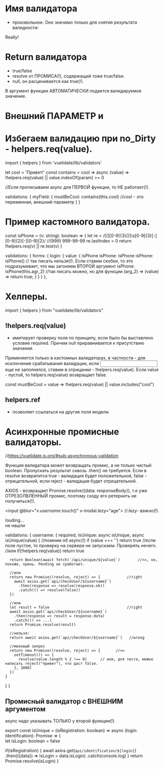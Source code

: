 # Имя валидатора
- произвольное.
Оно значимо только для снятия результата валидности:

<div v-if="!$v.myField.mustBeCool">Really!</div>

# Return валидатора
- true/false 
- resolve от ПРОМИСА(!), содержащий тоже true/false.
- null, он расценивается как true(!).

В аргумент функции АВТОМАТИЧЕСКИ подается валидируемое значение.




# Внешний ПАРАМЕТР и
# Избегаем валидацию при no_Dirty - helpers.req(value).
import { helpers } from 'vuelidate/lib/validators'

let cool = 'Привет!'
const contains = cool => async (value) => !helpers.req(value) || value.indexOf(param) >= 0

//Если прописываем async для ПЕРВОЙ функции, то НЕ работает(!).

validations: {
  myField: {
    mustBeCool: contains(this.cool)        //cool - это переменная, внешний параметр
  }
}




# Пример кастомного валидатора.
const isPhone = (v: string): boolean => {
  let re = /[(][0-9]{3}[)]\s[0-9]{3}[-][0-9]{2}[-][0-9]{2}/       //(999) 999-99-99
  re.lastIndex = 0
  return !helpers.req(v) || re.test(v)
}

validations: {
  forms: {
    login: {
      value: {
        isPhone
        isPhone: isPhone
        isPhone: isPhone()    // так писать нельзя(!). Если ставим скобки, то это подразумевает, что мы загоняем ВТОРОЙ аргумент
        isPhone: isPhone(this.agr_2)    //так писать можно, но для функции (arg_2) => (value) => return true;
      }
    }
  }
},



# Хелперы.
import { helpers } from "vuelidate/lib/validators"

## !helpers.req(value)
- имитирует проверку поля по принципу, если было бы выставлено условие required.
Причем null приравнивается к присутствию значения.
  
Применяется только в кастомных валидаторах,
в частности - для исключения срабатывания валидации, если <input> еще не заполнялся, ставим в отрицании - !helpers.req(value).
Если value - пустой, то helpers.req(value) возвращает false.

const mustBeCool = value => !helpers.req(value) || value.includes("cool")



## helpers.ref
- позволяет ссылаться на другие поля модели.






# Асинхронные промисные валидаторы.
//https://vuelidate.js.org/#sub-asynchronous-validation

Функция валидатора может возвращать промис, а не только чистый boolean.
Пропускать результат сквозь .then() не требуется.
Если в resolve возвратится true - валидация будет положительной, false - отрицательной,
если reject - валидация будет отрицательной.

AXIOS - возвращает Promise.resolve({data: responseBody}), т.е уже ОТРЕЗОЛВЛЕННЫЙ промис,
поэтому сходу его ретернить не получиться(!).

<input @blur="$v.username.$touch()" v-modal.lezy="age">    //.lezy- важно(!).
<div v-show="$v.username.$pending">louding...</div>
<div v-show="!$v.username.isUnique">не нашли</div>
  
validations: {
  username: {
    required,
    isUnique: async isUnique,
    async isUnique(value) {             //помним об async(!)
      if (value === '') return true     //если поле пустое, то проверку на сервере не запускаем. Проверять нечего.
      //или
      if(!helpers.req(value)) return true

      return Boolean(await fetch(`/api/unique/${value}`)        //<=, но, похоже, хрень. Pending не сработает.

      //или
      return new Promise((resolve, reject) => {            //right
        aweit axios.get(`api/checkUser/${username}`)
          .then(response => resolve(response.ok))
          .catch(() => resolve(false))
      })

      //или
      let result = false                                   //right
      aweit axios.get(`api/checkUser/${username}`)
        .then(response => result = response.data)
        .catch(() => ...)
      return Promise.resolve(result)

      //нельзя:
      return aweit axios.get(`api/checkUser/${username}`)   //wrong

      //маковый запрос
      return new Promise((resolve, reject) => {       //<=
        setTimeout(() => {
          resolve(value.length % 2 !== 0)      // или, для теста, можно написать reject("привет"), что даст false.
        }, 3000)
      })
    }
  }
}




## Промисный валидатор с ВНЕШНИМ аргументом
async надо указывать ТОЛЬКО у второй функции(!).

export const isUnique = (isRegistration: boolean) => async (login: Identification): Promise<boolean> => {  
  let isLogin: boolean = false

  if(isRegistration) {
    await axios.get(`api/identification/${login}`)
      .then(({data}) => isLogin = data.isLogin)
      .catch(console.log)
  }
  return Promise.resolve(isLogin)
}





